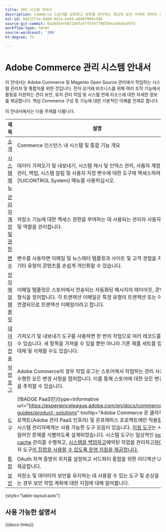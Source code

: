 ```yaml
---
title: 관리 시스템 안내서
description: Commerce 스토어를 보호하고 권한을 관리하는 최상의 보안 사례와 데이터 가져오기 및 내보내기, 통합 및 확장 기능 관리, 반복적인 유지 관리 처리 방법을 알아보십시오.
exl-id: 9d22571e-9e09-4d1a-ba55-a889f094158d
source-git-commit: 0a305befd07236faf7f5f477907b9ce46e8af6f5
workflow-type: tm+mt
source-wordcount: '390'
ht-degree: 7%

---
```


# Adobe Commerce 관리 시스템 안내서

이 안내서는 Adobe Commerce 및 Magento Open Source 관리에서 작업하는 시스템 관리자 및 통합자를 위한 것입니다. 전자 상거래 비즈니스를 위해 여러 조직 기능에서 활동을 지원하는 관리 보안, 유지 관리 작업 및 시스템 전체 리소스에 대한 자세한 정보를 제공합니다. 핵심 Commerce 구성 및 기능에 대한 기본적인 이해를 전제로 합니다.

이 안내서에서는 다음 주제를 다룹니다.

| 제목 | 설명 |
| ------- | ----------- |
| [소개](introduction.md) | Commerce 인스턴스 내 시스템 및 통합 기능 개요 |
| [시스템 메뉴](system-menu.md) | 데이터 가져오기 및 내보내기, 시스템 캐시 및 인덱스 관리, 사용자 계정 및 권한 관리, 백업, 시스템 알림 및 사용자 지정 변수에 대한 도구에 액세스하려면 [!UICONTROL System] 메뉴를 사용하십시오. |
| [관리자 계정 및 권한](permissions.md) | 저장소 기능에 대한 액세스 권한을 부여하는 데 사용되는 관리자 사용자 계정 및 역할을 관리합니다. |
| [변수](variables-predefined.md) | 변수를 사용하면 이메일 및 뉴스레터 템플릿과 사이트 및 고객 경험을 지원하는 기타 유형의 콘텐츠를 손쉽게 개인화할 수 있습니다. |
| [전자 메일 템플릿](email-templates.md) | 이메일 템플릿은 스토어에서 전송되는 자동화된 메시지의 레이아웃, 콘텐츠 및 형식을 정의합니다. 각 트랜잭션 이메일은 특정 유형의 트랜잭션 또는 이벤트와 연결되므로 트랜잭션 이메일이라고 합니다. |
| [데이터 전송](data-transfer.md) | 가져오기 및 내보내기 도구를 사용하면 한 번의 작업으로 여러 레코드를 관리할 수 있습니다. 새 항목을 가져올 수 있을 뿐만 아니라 기존 제품 세트를 업데이트, 대체 및 삭제할 수도 있습니다. |
| [작업 로그](action-log.md) | Adobe Commerce의 경우 작업 로그는 스토어에서 작업하는 관리 사용자가 수행한 모든 변경 사항을 캡처합니다. 이를 통해 스토어에 대한 모든 변경 사항을 추적할 수 있습니다. |
| 도구 | [!BADGE PaaS만]{type=Informative url="https://experienceleague.adobe.com/en/docs/commerce/user-guides/product-solutions" tooltip="Adobe Commerce 온 클라우드 프로젝트(Adobe 관리 PaaS 인프라) 및 온프레미스 프로젝트에만 적용됩니다."} 시스템 관리자에게는 사용 가능한 도구 모음이 있습니다. [지원 도구](support.md)는 시스템의 알려진 문제를 식별하도록 설계되었습니다. 시스템 도구는 일상적인 [index](index-management.md) 및 [cache](cache-management.md) 관리를 수행하고, [시스템을 백업하고](backups.md)예약된 작업을 관리하고[하며, ](data-scheduled-import-export.md)개발자 도구[의 집합을 사용할 수 있도록 운영 지원을 제공합니다.](developer-tools.md) |
| [통합](integrations.md) | OAuth 자격 증명의 위치를 설정하고 서드파티 통합을 위한 리디렉션 URL을 제공합니다. |
| [보안](security.md) | 저장소 및 데이터의 보안을 유지하는 데 사용할 수 있는 도구 및 손상을 감지하는 경우 보안 작업 계획에 대한 지침에 대해 알아봅니다. |

{style="table-layout:auto"}

## 사용 가능한 설명서

{{docs-links}}
